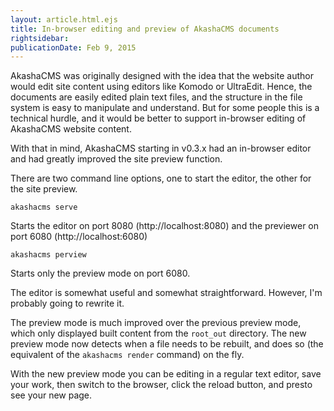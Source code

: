 ```yaml
---
layout: article.html.ejs
title: In-browser editing and preview of AkashaCMS documents
rightsidebar:
publicationDate: Feb 9, 2015
---
```


AkashaCMS was originally designed with the idea that the website author would edit site content using editors like Komodo or UltraEdit.  Hence, the documents are easily edited plain text files, and the structure in the file system is easy to manipulate and understand.  But for some people this is a technical hurdle, and it would be better to support in-browser editing of AkashaCMS website content.

With that in mind, AkashaCMS starting in v0.3.x had an in-browser editor and had greatly improved the site preview function.

There are two command line options, one to start the editor, the other for the site preview.

    akashacms serve

Starts the editor on port 8080 (http://localhost:8080) and the previewer on port 6080 (http://localhost:6080)

    akashacms perview

Starts only the preview mode on port 6080.

The editor is somewhat useful and somewhat straightforward.  However, I'm probably going to rewrite it.

The preview mode is much improved over the previous preview mode, which only displayed built content from the `root_out` directory.  The new preview mode now detects when a file needs to be rebuilt, and does so (the equivalent of the `akashacms render` command) on the fly.

With the new preview mode you can be editing in a regular text editor, save your work, then switch to the browser, click the reload button, and presto see your new page.